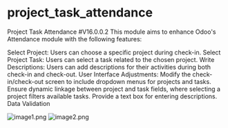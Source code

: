 # project_task_attendance
Project Task Attendance
#V16.0.0.2
This module aims to enhance Odoo's Attendance module with the following features:

Select Project: Users can choose a specific project during check-in.
Select Project Task: Users can select a task related to the chosen project.
Write Descriptions: Users can add descriptions for their activities during both check-in and check-out.
User Interface Adjustments: Modify the check-in/check-out screen to include dropdown menus for projects and tasks. Ensure dynamic linkage between project and task fields, where selecting a project filters available tasks. Provide a text box for entering descriptions.
Data Validation

![image1.png](static/description/images/image1.png)
![image2.png](static/description/images/image2.png)